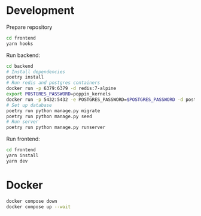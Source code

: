 # Development

Prepare repository
```bash
cd frontend
yarn hooks
```

Run backend:
```bash
cd backend
# Install dependencies
poetry install
# Run redis and postgres containers
docker run -p 6379:6379 -d redis:7-alpine
export POSTGRES_PASSWORD=poppin_kernels
docker run -p 5432:5432 -e POSTGRES_PASSWORD=$POSTGRES_PASSWORD -d postgres:16-alpine
# Set up database
poetry run python manage.py migrate
poetry run python manage.py seed
# Run server
poetry run python manage.py runserver
```

Run frontend:
```bash
cd frontend
yarn install
yarn dev
```

# Docker

```bash
docker compose down
docker compose up --wait
```

